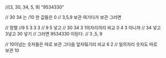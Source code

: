 //[3, 30, 34, 5, 9]	"9534330"

// 30 34  는 /10 한 값들은  0 
// 3,5,9 보관 여기다가 보관 그러면

// 정렬
//9 5 3 3 3
// 9 5 넣고
// 30 34 3 1의자리끼리 비교  0 4 3 이니까
// 34 넣고 3넣고 30 넣기
// 그러면 9534330 이된다.
// 3 ,5, 9

// 10이넘는 숫자들은 따로 보관 그다음 앞자맄기리 비교  6 2
// 일의자리 숫자도 따로 보관   10
